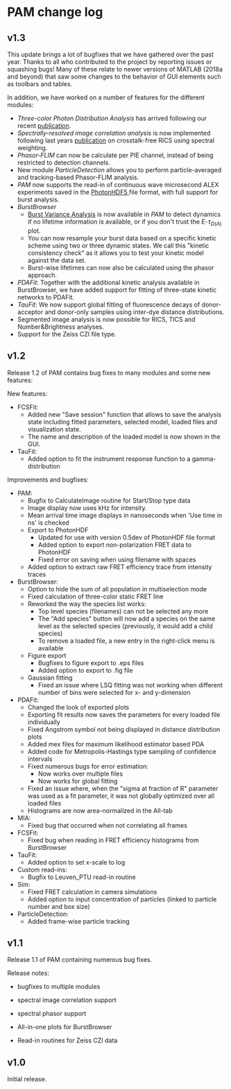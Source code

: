PAM change log
========================

v1.3
------

This update brings a lot of bugfixes that we have gathered over the past year. Thanks to all who contributed to the project by reporting issues or squashing bugs! Many of these relate to newer versions of MATLAB (2018a and beyond) that saw some changes to the behavior of GUI elements such as toolbars and tables.

In addition, we have worked on a number of features for the different modules:

*  *Three-color Photon Distribution Analysis* has arrived following our recent [publication](https://pubs.acs.org/doi/abs/10.1021/acs.jpcb.9b02967).
*  *Spectrally-resolved image correlation analysis* is now implemented following last years [publication](https://www.sciencedirect.com/science/article/pii/S1046202317302657) on crosstalk-free RICS using spectral weighting.
*  *Phasor-FLIM* can now be calculate per PIE channel, instead of being restricted to detection channels.
*  New module *ParticleDetection* allows you to perform particle-averaged and tracking-based Phasor-FLIM analysis.
*  *PAM* now supports the read-in of continuous wave microsecond ALEX experiments saved in the [PhotonHDF5 ](http://photon-hdf5.github.io/) file format, with full support for burst analysis.
*  *BurstBrowser*
   *  [Burst Variance Analysis](https://www.sciencedirect.com/science/article/pii/S0006349511001858) is now available in *PAM* to detect dynamics if no lifetime information is available, or if you don't trust the *E*-$`\tau_{D(A)}`$ plot.
   *  You can now resample your burst data based on a specific kinetic scheme using two or three dynamic states. We call this "kinetic consistency check" as it allows you to test your kinetic model against the data set.
   *  Burst-wise lifetimes can now also be calculated using the phasor approach.
* *PDAFit*: Together with the additional kinetic analysis available in BurstBrowser, we have added support for fitting of three-state kinetic networks to PDAFit.
* *TauFit*: We now support global fitting of fluorescence decays of donor-acceptor and donor-only samples using inter-dye distance distributions.
* Segmented image analysis is now possible for RICS, TICS and Number&Brightness analyses.
* Support for the Zeiss CZI file type.

v1.2
------

Release 1.2 of PAM contains bug fixes to many modules and some new features:

New features:

*  FCSFit:
    *  Added new "Save session" function that allows to save the analysis state including fitted parameters, selected model, loaded files and visualization state.
    *  The name and description of the loaded model is now shown in the GUI.
*  TauFit:
    *  Added option to fit the instrument response function to a gamma-distribution

Improvements and bugfixes:

* PAM:
    *  Bugfix to CalculateImage routine for Start/Stop type data
    *  Image display now uses kHz for intensity.
    *  Mean arrival time image displays in nanoseconds when 'Use time in ns' is checked
    *  Export to PhotonHDF
        *  Updated for use with version 0.5dev of PhotonHDF file format
        *  Added option to export non-polarization FRET data to PhotonHDF
        *  Fixed error on saving when using filename with spaces
    *  Added option to extract raw FRET efficiency trace from intensity traces
*  BurstBrowser:
    *  Option to hide the sum of all population in multiselection mode
    *  Fixed calculation of three-color static FRET line
    *  Reworked the way the species list works:
        *  Top level species (filenames) can not be selected any more
        *  The "Add species" button will now add a species on the same level as the selected species (previously, it would add a child species)
        *  To remove a loaded file, a new entry in the right-click menu is available
    *  Figure export
        *  Bugfixes to figure export to .eps files
        *  Added option to export to .fig file
    *  Gaussian fitting
        *  Fixed an issue where LSQ fitting was not working when different number of bins were selected for x- and y-dimension
*  PDAFit:
    *  Changed the look of exported plots
    *  Exporting fit results now saves the parameters for every loaded file individually
    *  Fixed Angstrom symbol not being displayed in distance distribution plots
    *  Added mex files for maximum likelihood estimator based PDA
    *  Added code for Metropolis-Hastings type sampling of confidence intervals
    *  Fixed numerous bugs for error estimation:
        *  Now works over multiple files
        *  Now works for global fitting
    *  Fixed an issue where, when the "sigma at fraction of R" parameter was used as a fit parameter, it was not globally optimized over all loaded files 
    *  Histograms are now area-normalized in the All-tab
*  MIA:
    *  Fixed bug that occurred when not correlating all frames
*  FCSFit:
    *  Fixed bug when reading in FRET efficiency histograms from BurstBrowser
*  TauFit:
    *  Added option to set x-scale to log
*  Custom read-ins:
    *  Bugfix to Leuven_PTU read-in routine
*  Sim:
    *  Fixed FRET calculation in camera simulations
    *  Added option to input concentration of particles (linked to particle number and box size)
*  ParticleDetection:
    *  Added frame-wise particle tracking


v1.1
------

Release 1.1 of PAM containing numerous bug fixes.

Release notes:

*  bugfixes to multiple modules

*  spectral image correlation support

*  spectral phasor support

*  All-in-one plots for BurstBrowser

*  Read-in routines for Zeiss CZI data

v1.0
-----

Initial release.